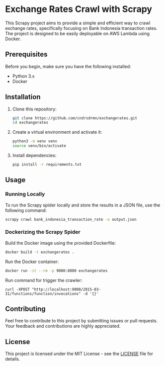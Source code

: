 # Exchange Rates Crawl with Scrapy

This Scrapy project aims to provide a simple and efficient way to crawl exchange rates, specifically focusing on Bank Indonesia transaction rates. The project is designed to be easily deployable on AWS Lambda using Docker.

## Prerequisites

Before you begin, make sure you have the following installed:

- Python 3.x
- Docker

## Installation

1. Clone this repository:

   ```bash
   git clone https://github.com/cndrsdrmn/exchangerates.git
   cd exchangerates
   ```

2. Create a virtual environment and activate it:

   ```bash
   python3 -m venv venv
   source venv/bin/activate
   ```

3. Install dependencies:

   ```bash
   pip install -r requirements.txt
   ```

## Usage

### Running Locally

To run the Scrapy spider locally and store the results in a JSON file, use the following command:

```bash
scrapy crawl bank_indonesia_transaction_rate -o output.json
```

### Dockerizing the Scrapy Spider

Build the Docker image using the provided Dockerfile:

```bash
docker build -t exchangerates .
```

Run the Docker container:

```bash
docker run -it --rm -p 9000:8080 exchangerates
```

Run command for trigger the crawler:

```shell
curl -XPOST "http://localhost:9000/2015-03-31/functions/function/invocations" -d '{}'
```

## Contributing

Feel free to contribute to this project by submitting issues or pull requests. Your feedback and contributions are highly appreciated.

## License

This project is licensed under the MIT License - see the [LICENSE](LICENSE) file for details.
